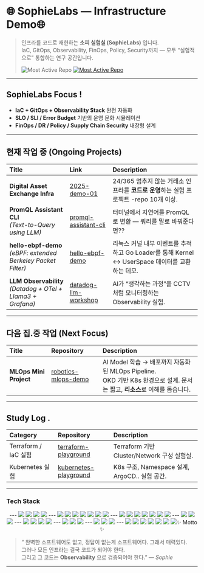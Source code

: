 # 🌐 SophieLabs — Infrastructure Demo🌐
> 인프라를 코드로 재현하는 **소피 실험실 (SophieLabs)** 입니다.  
> IaC, GitOps, Observability, FinOps, Policy, Security까지 — 모두 “실험적으로” 통합하는 연구 공간입니다.
> 
> ![Most Active Repo](https://img.shields.io/badge/Most%20Active%20Repo-2025--demo--01-blue?style=flat-square)
[![Most Active Repo](https://img.shields.io/badge/Most%20Active%20Repo-2025--demo--01-blue?style=flat-square)](https://github.com/2025-demo-01)



---
## SophieLabs Focus !

- **IaC + GitOps + Observability Stack** 완전 자동화
- **SLO / SLI / Error Budget** 기반의 운영 문화 시뮬레이션
- **FinOps / DR / Policy / Supply Chain Security** 내장형 설계

---

##  현재 작업 중 (Ongoing Projects)

| Title | Link | Description |
|:------|:------------|:-------------|
| **Digital Asset Exchange Infra** | [2025-demo-01](https://github.com/2025-demo-01) | 24/365 멈추지 않는 거래소 인프라를 **코드로 운영**하는 실험 프로젝트 -repo 10개 이상. |
| **PromQL Assistant CLI** <br>*(Text-to-Query using LLM)* | [promql-assistant-cli](https://github.com/daeun-ops/promql-assistant-cli) | 터미널에서 자연어를 PromQL로 변환 — 쿼리를 말로 바꿔준다면?? |
| **hello-ebpf-demo** <br>*(eBPF: extended Berkeley Packet Filter)* | [hello-ebpf-demo](https://github.com/daeun-ops/hello-ebpf-demo) | 리눅스 커널 내부 이벤트를 추적하고 Go Loader를 통해 Kernel ↔ UserSpace 데이터를 교환하는 데모. |
| **LLM Observability** <br>*(Datadog + OTel + Llama3 + Grafana)* | [datadog-llm-workshop](https://github.com/daeun-ops/datadog-llm-workshop) | AI가 “생각하는 과정”을 CCTV처럼 모니터링하는 Observability 실험. |




---

##  다음 집.중 작업 (Next Focus)

| Title | Repository | Description |
|:------|:------------|:-------------|
| **MLOps Mini Project** | [robotics-mlops-demo](https://github.com/daeun-ops/robotics-mlops-demo) | AI Model 학습 → 배포까지 자동화된 MLOps Pipeline. <br>OKD 기반 K8s 환경으로 설계. 문서는 짧고, **리소스**로 이해를 돕습니다. |





---




##  Study Log . 

| Category | Repository | Description |
|:----------|:------------|:-------------|
| Terraform / IaC 실험 | [terraform-playground](https://github.com/daeun-ops/terraform-playground) | Terraform 기반 Cluster/Network 구성 실험실. |
| Kubernetes 실험 | [kubernetes-playground](https://github.com/daeun-ops/kubernetes-playground) | K8s 구조, Namespace 설계, ArgoCD.. 실험 공간. |






---




###  Tech Stack

<p align="center">
---
  <!-- 🧱 IaC / GitOps -->
  <img src="https://img.shields.io/badge/Terraform-7B42BC?style=flat-square&logo=terraform&logoColor=white"/>
  <img src="https://img.shields.io/badge/Ansible-EE0000?style=flat-square&logo=ansible&logoColor=white"/>
  <img src="https://img.shields.io/badge/ArgoCD-FD7E14?style=flat-square&logo=argo&logoColor=white"/>
  <img src="https://img.shields.io/badge/Kustomize-326CE5?style=flat-square&logo=kubernetes&logoColor=white"/>
---
  <!-- ☸️ Kubernetes / Cloud -->
  <img src="https://img.shields.io/badge/Docker-2496ED?style=flat-square&logo=docker&logoColor=white"/>
  <img src="https://img.shields.io/badge/Kubernetes-326CE5?style=flat-square&logo=kubernetes&logoColor=white"/>
  <img src="https://img.shields.io/badge/EKS-FF9900?style=flat-square&logo=amazon-eks&logoColor=white"/>
  <img src="https://img.shields.io/badge/OpenShift-EE0000?style=flat-square&logo=redhatopenshift&logoColor=white"/>
  <img src="https://img.shields.io/badge/DevStack-ED1944?style=flat-square&logo=openstack&logoColor=white"/>
  <img src="https://img.shields.io/badge/Helm-0F1689?style=flat-square&logo=helm&logoColor=white"/>
  <img src="https://img.shields.io/badge/Istio-466BB0?style=flat-square&logo=istio&logoColor=white"/>
---
  <!-- 🔍 Observability -->
  <img src="https://img.shields.io/badge/Prometheus-E6522C?style=flat-square&logo=prometheus&logoColor=white"/>
  <img src="https://img.shields.io/badge/Grafana-F46800?style=flat-square&logo=grafana&logoColor=white"/>
  <img src="https://img.shields.io/badge/OpenTelemetry-000000?style=flat-square&logo=opentelemetry&logoColor=white"/>
  <img src="https://img.shields.io/badge/ELK%20Stack-005571?style=flat-square&logo=elasticstack&logoColor=white"/>
  <img src="https://img.shields.io/badge/Sentry-362D59?style=flat-square&logo=sentry&logoColor=white"/>
  <img src="https://img.shields.io/badge/Whatap-1A73E8?style=flat-square&logoColor=white"/>
  <img src="https://img.shields.io/badge/Datadog-632CA6?style=flat-square&logo=datadog&logoColor=white"/>
---

  <!-- 🧠 LLM / AI -->
  <img src="https://img.shields.io/badge/Llama3-FFCC00?style=flat-square&logo=meta&logoColor=black"/>
  <img src="https://img.shields.io/badge/Ollama-000000?style=flat-square&logo=ollama&logoColor=white"/>
  <img src="https://img.shields.io/badge/GPT%204/4o/5-412991?style=flat-square&logo=openai&logoColor=white"/>
---
  <!-- 💻 Languages / Frameworks -->
  <img src="https://img.shields.io/badge/Go-00ADD8?style=flat-square&logo=go&logoColor=white"/>
  <img src="https://img.shields.io/badge/Python-3776AB?style=flat-square&logo=python&logoColor=white"/>
  <img src="https://img.shields.io/badge/Java-007396?style=flat-square&logo=openjdk&logoColor=white"/>
  <img src="https://img.shields.io/badge/Spring%20Boot-6DB33F?style=flat-square&logo=springboot&logoColor=white"/>
---
  <!-- 📡 Messaging / DB -->
  <img src="https://img.shields.io/badge/Kafka-231F20?style=flat-square&logo=apache-kafka&logoColor=white"/>
  <img src="https://img.shields.io/badge/Redis-DC382D?style=flat-square&logo=redis&logoColor=white"/>
  <img src="https://img.shields.io/badge/PostgreSQL-336791?style=flat-square&logo=postgresql&logoColor=white"/>
---
  <!-- 🔐 Security / Policy -->
  <img src="https://img.shields.io/badge/OPA-4B0082?style=flat-square&logo=openpolicyagent&logoColor=white"/>
  <img src="https://img.shields.io/badge/Kyverno-326CE5?style=flat-square&logo=kubernetes&logoColor=white"/>
  <img src="https://img.shields.io/badge/SOPS-2E7D32?style=flat-square&logo=gnupg&logoColor=white"/>
---
  <!-- 🤝 Collaboration -->
  <img src="https://img.shields.io/badge/GitHub-181717?style=flat-square&logo=github&logoColor=white"/>
  <img src="https://img.shields.io/badge/Jira-0052CC?style=flat-square&logo=jira&logoColor=white"/>
  <img src="https://img.shields.io/badge/Slack-4A154B?style=flat-square&logo=slack&logoColor=white"/>
  <img src="https://img.shields.io/badge/Notion-000000?style=flat-square&logo=notion&logoColor=white"/>
  <img src="https://img.shields.io/badge/Figma-F24E1E?style=flat-square&logo=figma&logoColor=white"/>
  <img src="https://img.shields.io/badge/Asana-F06A6A?style=flat-square&logo=asana&logoColor=white"/>
  <img src="https://img.shields.io/badge/Discord-5865F2?style=flat-square&logo=disc




---
---
### ✨ Motto ✨
> “ 완벽한 소프트웨어도 없고, 정답이 없는게 소프트웨어다. 그래서 매력있다.  
>  그러나 모든 인프라는 결국 코드가 되어야 한다.  
> 그리고 그 코드는 **Observability** 으로 검증되어야 한다.” — *Sophie*

---
